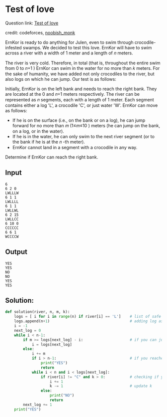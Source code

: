 # Test of love
Question link: [Test of love](https://codeforces.com/contest/1992/problem/D)

credit: codeforces, [noobish_monk](https://codeforces.com/profile/Noobish_Monk)

ErnKor is ready to do anything for Julen, even to swim through crocodile-infested swamps. We decided to test this love. ErnKor will have to swim across a river with a width of 1
 meter and a length of 𝑛
 meters.

The river is very cold. Therefore, in total (that is, throughout the entire swim from 0
 to 𝑛+1
) ErnKor can swim in the water for no more than 𝑘
 meters. For the sake of humanity, we have added not only crocodiles to the river, but also logs on which he can jump. Our test is as follows:

Initially, ErnKor is on the left bank and needs to reach the right bank. They are located at the 0
 and 𝑛+1
 meters respectively. The river can be represented as 𝑛
 segments, each with a length of 1
 meter. Each segment contains either a log 'L', a crocodile 'C', or just water 'W'. ErnKor can move as follows:

* If he is on the surface (i.e., on the bank or on a log), he can jump forward for no more than 𝑚
 (1≤𝑚≤10
) meters (he can jump on the bank, on a log, or in the water).
* If he is in the water, he can only swim to the next river segment (or to the bank if he is at the 𝑛
-th meter).
* ErnKor cannot land in a segment with a crocodile in any way.

Determine if ErnKor can reach the right bank.

## Input
```
6
6 2 0
LWLLLW
6 1 1
LWLLLL
6 1 1
LWLLWL
6 2 15
LWLLCC
6 10 0
CCCCCC
6 6 1
WCCCCW
```

## Output
```
YES
YES
NO
NO
YES
YES
```

## Solution:
```python
def solution(river, n, m, k):
    logs = [ i for i in range(n) if river[i] == 'L']    # list of safe indexes
    logs.append(n+1)                                    # adding log as shore at end of river
    i = -1
    next_log = 0
    while i < n-1:                                      
        if m >= logs[next_log] - i:                     # if you can jump over log
            i = logs[next_log]
        else:
            i += m
            if i > n-1:                                 # if you reached other shore
                print("YES")
                return
            while i < n and i < logs[next_log]:
                if river[i] != "C" and k > 0:           # checking if you can swim the wanter
                    i += 1                              
                    k -= 1                              # update k
                else:
                    print("NO")
                    return
        next_log += 1
    print("YES")
```